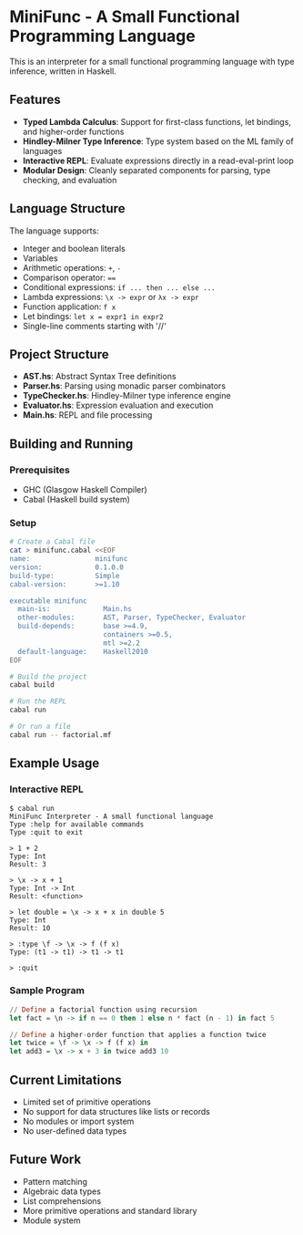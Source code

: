 # MiniFunc - A Small Functional Programming Language

This is an interpreter for a small functional programming language with type inference, written in Haskell.

## Features

* **Typed Lambda Calculus**: Support for first-class functions, let bindings, and higher-order functions
* **Hindley-Milner Type Inference**: Type system based on the ML family of languages
* **Interactive REPL**: Evaluate expressions directly in a read-eval-print loop
* **Modular Design**: Cleanly separated components for parsing, type checking, and evaluation

## Language Structure

The language supports:

* Integer and boolean literals
* Variables 
* Arithmetic operations: `+`, `-`
* Comparison operator: `==`
* Conditional expressions: `if ... then ... else ...`
* Lambda expressions: `\x -> expr` or `λx -> expr`
* Function application: `f x`
* Let bindings: `let x = expr1 in expr2`
* Single-line comments starting with '//'

## Project Structure

* **AST.hs**: Abstract Syntax Tree definitions
* **Parser.hs**: Parsing using monadic parser combinators
* **TypeChecker.hs**: Hindley-Milner type inference engine
* **Evaluator.hs**: Expression evaluation and execution
* **Main.hs**: REPL and file processing

## Building and Running

### Prerequisites

* GHC (Glasgow Haskell Compiler)
* Cabal (Haskell build system)

### Setup

```bash
# Create a Cabal file
cat > minifunc.cabal <<EOF
name:                minifunc
version:             0.1.0.0
build-type:          Simple
cabal-version:       >=1.10

executable minifunc
  main-is:             Main.hs
  other-modules:       AST, Parser, TypeChecker, Evaluator
  build-depends:       base >=4.9,
                       containers >=0.5,
                       mtl >=2.2
  default-language:    Haskell2010
EOF

# Build the project
cabal build

# Run the REPL
cabal run

# Or run a file
cabal run -- factorial.mf
```

## Example Usage

### Interactive REPL

```
$ cabal run
MiniFunc Interpreter - A small functional language
Type :help for available commands
Type :quit to exit

> 1 + 2
Type: Int
Result: 3

> \x -> x + 1
Type: Int -> Int
Result: <function>

> let double = \x -> x + x in double 5
Type: Int
Result: 10

> :type \f -> \x -> f (f x)
Type: (t1 -> t1) -> t1 -> t1

> :quit
```

### Sample Program

```haskell
// Define a factorial function using recursion
let fact = \n -> if n == 0 then 1 else n * fact (n - 1) in fact 5

// Define a higher-order function that applies a function twice
let twice = \f -> \x -> f (f x) in
let add3 = \x -> x + 3 in twice add3 10
```

## Current Limitations

* Limited set of primitive operations
* No support for data structures like lists or records
* No modules or import system
* No user-defined data types

## Future Work

* Pattern matching
* Algebraic data types
* List comprehensions 
* More primitive operations and standard library
* Module system
